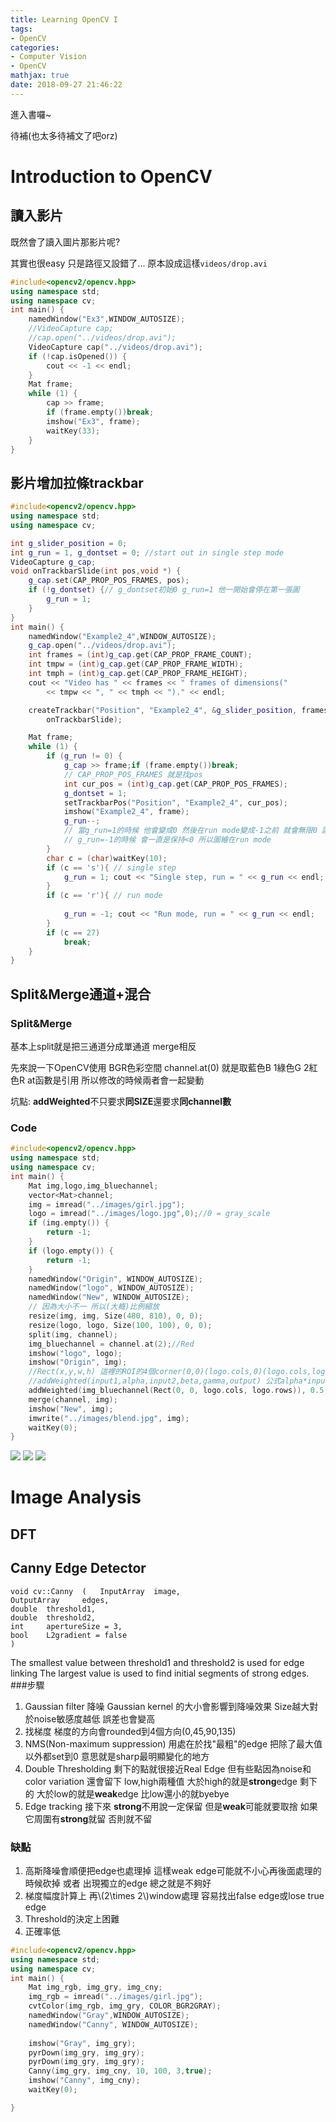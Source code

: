 ```yaml
---
title: Learning OpenCV I
tags:
- OpenCV
categories:
- Computer Vision
- OpenCV
mathjax: true
date: 2018-09-27 21:46:22
---
```


進入書囉~

待補(也太多待補文了吧orz)

<!--more-->


# Introduction to OpenCV

## 讀入影片
既然會了讀入圖片那影片呢?

其實也很easy 只是路徑又設錯了... 原本設成這樣`videos/drop.avi`
```cpp
#include<opencv2/opencv.hpp>
using namespace std;
using namespace cv;
int main() {
	namedWindow("Ex3",WINDOW_AUTOSIZE);
	//VideoCapture cap;
	//cap.open("../videos/drop.avi");
	VideoCapture cap("../videos/drop.avi");
	if (!cap.isOpened()) {
		cout << -1 << endl;
	}
	Mat frame;
	while (1) {
		cap >> frame;
		if (frame.empty())break;
		imshow("Ex3", frame);
		waitKey(33);
	}
}
```

## 影片增加拉條trackbar
```cpp
#include<opencv2/opencv.hpp>
using namespace std;
using namespace cv;

int g_slider_position = 0;
int g_run = 1, g_dontset = 0; //start out in single step mode
VideoCapture g_cap;
void onTrackbarSlide(int pos,void *) {
	g_cap.set(CAP_PROP_POS_FRAMES, pos);
	if (!g_dontset) {// g_dontset初始0 g_run=1 他一開始會停在第一張圖
		g_run = 1;
	}
}
int main() {
	namedWindow("Example2_4",WINDOW_AUTOSIZE);
	g_cap.open("../videos/drop.avi");
	int frames = (int)g_cap.get(CAP_PROP_FRAME_COUNT);
	int tmpw = (int)g_cap.get(CAP_PROP_FRAME_WIDTH);
	int tmph = (int)g_cap.get(CAP_PROP_FRAME_HEIGHT);
	cout << "Video has " << frames << " frames of dimensions("
		<< tmpw << ", " << tmph << ")." << endl;

	createTrackbar("Position", "Example2_4", &g_slider_position, frames,
		onTrackbarSlide);

	Mat frame;
	while (1) {
		if (g_run != 0) {
			g_cap >> frame;if (frame.empty())break;
			// CAP_PROP_POS_FRAMES 就是找pos
			int cur_pos = (int)g_cap.get(CAP_PROP_POS_FRAMES);
			g_dontset = 1;
			setTrackbarPos("Position", "Example2_4", cur_pos);
			imshow("Example2_4", frame);
			g_run--;
			// 當g_run=1的時候 他會變成0 然後在run mode變成-1之前 就會無限0 讓圖片定格
			// g_run=-1的時候 會一直是保持<0 所以圖繪在run mode
		}
		char c = (char)waitKey(10);
		if (c == 's'){ // single step
			g_run = 1; cout << "Single step, run = " << g_run << endl;
		}
		if (c == 'r'){ // run mode
		
			g_run = -1; cout << "Run mode, run = " << g_run << endl;
		}
		if (c == 27)
			break;
	}
}
```

## Split&Merge通道+混合


### Split&Merge
基本上split就是把三通道分成單通道 merge相反


先來說一下OpenCV使用 BGR色彩空間
channel.at(0) 就是取藍色B 1綠色G 2紅色R
at函數是引用 所以修改的時候兩者會一起變動

坑點:
**addWeighted**不只要求**同SIZE**還要求**同channel數**

### Code
```cpp
#include<opencv2/opencv.hpp>
using namespace std;
using namespace cv;
int main() {
	Mat img,logo,img_bluechannel;
	vector<Mat>channel;
	img = imread("../images/girl.jpg");
	logo = imread("../images/logo.jpg",0);//0 = gray_scale
	if (img.empty()) {
		return -1;
	}
	if (logo.empty()) {
		return -1;
	}
	namedWindow("Origin", WINDOW_AUTOSIZE);
	namedWindow("logo", WINDOW_AUTOSIZE);
	namedWindow("New", WINDOW_AUTOSIZE);
	// 因為大小不一 所以(大概)比例縮放
	resize(img, img, Size(480, 810), 0, 0);
	resize(logo, logo, Size(100, 100), 0, 0);
	split(img, channel);
	img_bluechannel = channel.at(2);//Red
	imshow("logo", logo);
	imshow("Origin", img);
	//Rect(x,y,w,h) 這裡的ROI的4個corner(0,0)(logo.cols,0)(logo.cols,logo.rows)(0,logo.rows)
	//addWeighted(input1,alpha,input2,beta,gamma,output) 公式alpha*input1+beta*input2+gamma
	addWeighted(img_bluechannel(Rect(0, 0, logo.cols, logo.rows)), 0.5, logo, 0.9, 0, img_bluechannel(Rect(0, 0, logo.cols, logo.rows)));
	merge(channel, img);
	imshow("New", img);
	imwrite("../images/blend.jpg", img);
	waitKey(0);
}

```

![](https://i.imgur.com/LvRu5vm.jpg)
![](https://i.imgur.com/WNI3hhX.jpg)
![](https://i.imgur.com/MiefjN9.jpg)

# Image Analysis


## DFT



## Canny Edge Detector
```
void cv::Canny	(	InputArray 	image,
OutputArray 	edges,
double 	threshold1,
double 	threshold2,
int 	apertureSize = 3,
bool 	L2gradient = false 
)	
```
The smallest value between threshold1 and threshold2 is used for edge linking
The largest value is used to find initial segments of strong edges.
###步驟
1. Gaussian filter 降噪
Gaussian kernel 的大小會影響到降噪效果
Size越大對於noise敏感度越低 誤差也會變高
2. 找梯度
梯度的方向會rounded到4個方向(0,45,90,135)
3. NMS(Non-maximum suppression)
用處在於找"最粗"的edge 把除了最大值以外都set到0 意思就是sharp最明顯變化的地方
4. Double Thresholding
剩下的點就很接近Real Edge
但有些點因為noise和color variation 還會留下
low,high兩種值 大於high的就是**strong**edge 剩下的 大於low的就是**weak**edge 比low還小的就byebye
5. Edge tracking
接下來 **strong**不用說一定保留 但是**weak**可能就要取捨  如果它周圍有**strong**就留 否則就不留

### 缺點
1. 高斯降噪會順便把edge也處理掉 這樣weak edge可能就不小心再後面處理的時候砍掉 或者 出現獨立的edge 總之就是不夠好
2. 梯度幅度計算上 再\\(2\times 2\\)window處理 容易找出false edge或lose true edge
3. Threshold的決定上困難
4. 正確率低

```cpp
#include<opencv2/opencv.hpp>
using namespace std;
using namespace cv;
int main() {
	Mat img_rgb, img_gry, img_cny;
	img_rgb = imread("../images/girl.jpg");
	cvtColor(img_rgb, img_gry, COLOR_BGR2GRAY);
	namedWindow("Gray",WINDOW_AUTOSIZE);
	namedWindow("Canny", WINDOW_AUTOSIZE);
	
	imshow("Gray", img_gry);
	pyrDown(img_gry, img_gry);
	pyrDown(img_gry, img_gry);
	Canny(img_gry, img_cny, 10, 100, 3,true);
	imshow("Canny", img_cny);
	waitKey(0);

}
```
